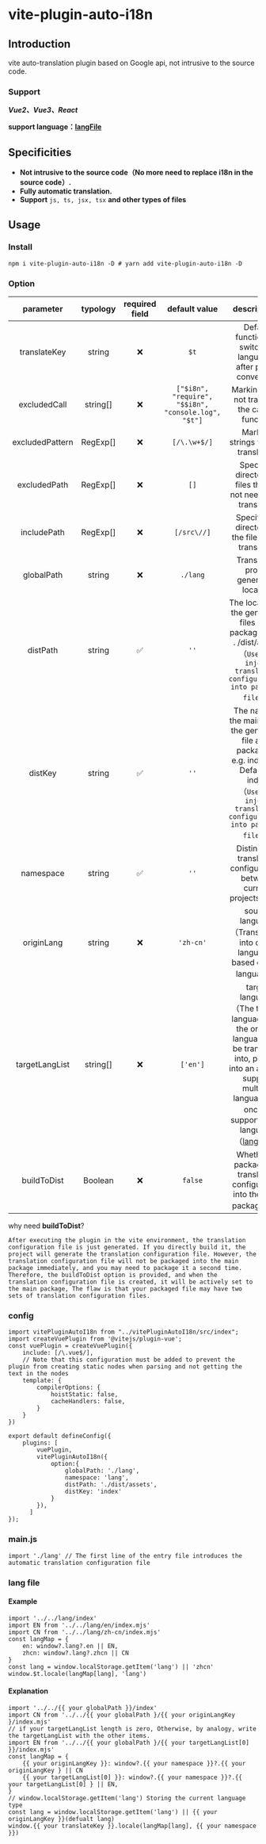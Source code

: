 # vite-plugin-auto-i18n

## Introduction

vite auto-translation plugin based on Google api, not intrusive to the source code.

### Support

***Vue2、Vue3、React***

**support language：[langFile](./language.js)**

## Specificities

* **Not intrusive to the source code（No more need to replace i18n in the source code）.**
* **Fully automatic translation.**
* **Support**  `js, ts, jsx, tsx` **and other types of files**

## Usage

### Install

```
npm i vite-plugin-auto-i18n -D # yarn add vite-plugin-auto-i18n -D
```

### Option

|    parameter    | typology | required field |                     default value                     |                                                                                                 descriptions                                                                                                 |
| :-------------: | :------: | :------------: | :---------------------------------------------------: | :-----------------------------------------------------------------------------------------------------------------------------------------------------------------------------------------------------------: |
|  translateKey  |  string  |       ❌       |                        `$t`                        |                                                                       Default function for switching languages after plugin conversion                                                                       |
|  excludedCall  | string[] |       ❌       | `["$i8n", "require", "$$i8n", "console.log", "$t"]` |                                                                                Marking does not translate the calling function                                                                                |
| excludedPattern | RegExp[] |       ❌       |                    `[/\.\w+$/]`                    |                                                                                      Marking strings without translation                                                                                      |
|  excludedPath  | RegExp[] |       ❌       |                        `[]`                        |                                                                        Specify a directory of files that do not need to be translated                                                                        |
|   includePath   | RegExp[] |       ❌       |                     `[/src\//]`                     |                                                                              Specify the directory of the files to be translated                                                                              |
|   globalPath   |  string  |       ❌       |                      `./lang`                      |                                                                                    Translation profile generation location                                                                                    |
|    distPath    |  string  |       ✅       |                        `''`                        |                              The location of the generated files after packaging e.g. . /dist/assets<br />（`Used to inject translation configurations into packaged files`）                              |
|     distKey     |  string  |       ✅       |                        `''`                        |                  The name of the main file of the generated file after packaging, e.g. index.xxx Default is index<br />（`Used to inject translation configurations into packaged files`）                  |
|    namespace    |  string  |       ✅       |                        `''`                        |                                                                    Distinguish translation configurations between current projects online                                                                    |
|   originLang   |  string  |       ❌       |                      `'zh-cn'`                      |                                                                  source language（Translations into other languages based on that language）                                                                  |
| targetLangList | string[] |       ❌       |                      `['en']`                      | target language（The type of language that the original language will be translated into, passed into an array to support multiple languages at once）<br />support target language（[langFile](./language.js)） |
|   buildToDist   | Boolean |       ❌       |                       `false`                       |                                                                  Whether to package the translation configuration into the main package.（）                                                                  |

why need **buildToDist**?

`After executing the plugin in the vite environment, the translation configuration file is just generated. If you directly build it, the project will generate the translation configuration file. However, the translation configuration file will not be packaged into the main package immediately, and you may need to package it a second time. Therefore, the buildToDist option is provided, and when the translation configuration file is created, it will be actively set to the main package, The flaw is that your packaged file may have two sets of translation configuration files.`

### config

```
import vitePluginAutoI18n from "../vitePluginAutoI18n/src/index";
import createVuePlugin from '@vitejs/plugin-vue';
const vuePlugin = createVuePlugin({
    include: [/\.vue$/],
    // Note that this configuration must be added to prevent the plugin from creating static nodes when parsing and not getting the text in the nodes
    template: {
        compilerOptions: {
            hoistStatic: false,
            cacheHandlers: false,
        }
    } 
})

export default defineConfig({
    plugins: [
        vuePlugin,
        vitePluginAutoI18n({
            option:{
                globalPath: './lang',
                namespace: 'lang',
                distPath: './dist/assets',
                distKey: 'index'
            }
        }),
      ]
});
```

### main.js

```
import './lang' // The first line of the entry file introduces the automatic translation configuration file
```

### lang file

#### Example

```
import '../../lang/index'
import EN from '../../lang/en/index.mjs'
import CN from '../../lang/zh-cn/index.mjs'
const langMap = {
    en: window?.lang?.en || EN,
    zhcn: window?.lang?.zhcn || CN
}
const lang = window.localStorage.getItem('lang') || 'zhcn'
window.$t.locale(langMap[lang], 'lang')
```

#### Explanation

```
import '../../{{ your globalPath }}/index'
import CN from '../../{{ your globalPath }/{{ your originLangKey }/index.mjs'
// if your targetLangList length is zero, Otherwise, by analogy, write the targetLangList with the other items.
import EN from '../../{{ your globalPath }/{{ your targetLangList[0] }}/index.mjs' 
const langMap = {
    {{ your originLangKey }}: window?.{{ your namespace }}?.{{ your originLangKey } || CN
    {{ your targetLangList[0] }}: window?.{{ your namespace }}?.{{ your targetLangList[0] } || EN,
}
// window.localStorage.getItem('lang') Storing the current language type
const lang = window.localStorage.getItem('lang') || {{ your originLangKey }}(defualt lang)
window.{{ your translateKey }}.locale(langMap[lang], {{ your namespace }})
```
